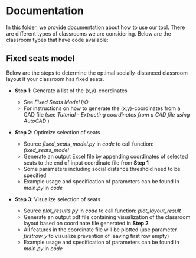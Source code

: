 
# Documentation

In this folder, we provide documentation about how to use our tool. There are different types of classrooms we are considering. Below are the classroom types that have code available:

## Fixed seats model

Below are the steps to determine the optimal socially-distanced classroom layout if your classroom has fixed seats.

* **Step 1**: Generate a list of the (x,y)-coordinates 

  * See <i> Fixed Seats Model I/O</i> 
  * For instructions on how to generate the (x,y)-coordinates from a CAD file (see <i> Tutorial - Extracting coordinates from a CAD file using AutoCAD </i>)

* **Step 2**: Optimize selection of seats

  * Source <i> fixed_seats_model.py </i> in <i> code </i> to call function: <i> fixed_seats_model </i>
  * Generate an output Excel file by appending coordinates of selected seats to the end of input coordinate file from **Step 1**
  * Some parameters including social distance threshold need to be specified
  * Example usage and specification of parameters can be found in <i> main.py </i> in <i> code </i>

* **Step 3**: Visualize selection of seats

  * Source <i> plot_results.py </i> in <i> code </i> to call function: <i> plot_layout_result </i>
  * Generate an output pdf file containing visualization of the classroom layout based on coordinate file generated in **Step 2**
  * All features in the coordinate file will be plotted (use parameter <i>firstrow_y</i> to visualize prevention of leaving first row empty)
  * Example usage and specification of parameters can be found in <i> main.py </i> in <i> code </i>
